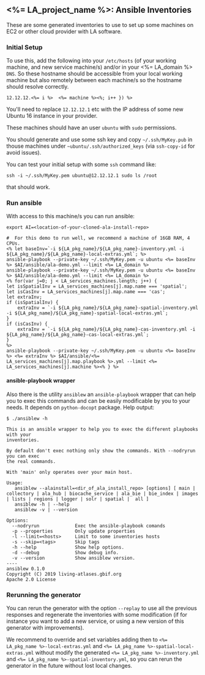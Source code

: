 ## <%= LA_project_name %>: Ansible Inventories

These are some generated inventories to use to set up some machines on EC2 or other cloud provider with LA software.

### Initial Setup

To use this, add the following into your `/etc/hosts` (of your working machine, and new service machine/s) and/or in your <%= LA_domain %> `DNS`. So these hostname should be accessible from your local working machine but also remotely between each machine/s so the hostname should resolve correctly.

```<% let i=12; LA_machines.forEach(machine => { %>
12.12.12.<%= i %>  <%= machine %><%; i++ }) %>
```

You'll need to replace `12.12.12.1` etc with the IP address of some new Ubuntu 16 instance in your provider.

These machines should have an user `ubuntu` with `sudo` permissions.

You should generate and use some ssh key and copy `~/.ssh/MyKey.pub` in thouse machines under `~ubuntu/.ssh/authorized_keys` (via `ssh-copy-id` for avoid issues).

You can test your initial setup with some `ssh` command like:
```
ssh -i ~/.ssh/MyKey.pem ubuntu@12.12.12.1 sudo ls /root
```
that should work.

### Run ansible

With access to this machine/s you can run ansible:

```
export AI=<location-of-your-cloned-ala-install-repo>

#  For this demo to run well, we recommend a machine of 16GB RAM, 4 CPUs.
<% let baseInv=`-i ${LA_pkg_name}/${LA_pkg_name}-inventory.yml -i ${LA_pkg_name}/${LA_pkg_name}-local-extras.yml`; %>
ansible-playbook --private-key ~/.ssh/MyKey.pem -u ubuntu <%= baseInv %> $AI/ansible/ala-demo.yml --limit <%= LA_domain %>
ansible-playbook --private-key ~/.ssh/MyKey.pem -u ubuntu <%= baseInv %> $AI/ansible/ala-demo.yml --limit <%= LA_domain %>
<% for(var j=0; j < LA_services_machines.length; j++) {
let isSpatialInv = LA_services_machines[j].map.name === 'spatial';
let isCasInv = LA_services_machines[j].map.name === 'cas';
let extraInv;
if (isSpatialInv) {
    extraInv = `-i ${LA_pkg_name}/${LA_pkg_name}-spatial-inventory.yml -i ${LA_pkg_name}/${LA_pkg_name}-spatial-local-extras.yml`;
}
if (isCasInv) {
    extraInv = `-i ${LA_pkg_name}/${LA_pkg_name}-cas-inventory.yml -i ${LA_pkg_name}/${LA_pkg_name}-cas-local-extras.yml`;
}
%>
ansible-playbook --private-key ~/.ssh/MyKey.pem -u ubuntu <%= baseInv %> <%= extraInv %> $AI/ansible/<%= LA_services_machines[j].map.playbook %>.yml --limit <%= LA_services_machines[j].machine %><% } %>
```
#### ansible-playbook wrapper

Also there is the utility `ansiblew` an `ansible-playbook` wrapper that can help you to exec this commands and can be easily modificable by you to your needs. It depends on `python-docopt` package. Help output:

```
$ ./ansiblew -h

This is an ansible wrapper to help you to exec the different playbooks with your
inventories.

By default don't exec nothing only show the commands. With --nodryrun you can exec
the real commands.

With 'main' only operates over your main host.

Usage:
   ansiblew --alainstall=<dir_of_ala_install_repo> [options] [ main | collectory | ala_hub | biocache_service | ala_bie | bie_index | images | lists | regions | logger | solr | spatial |  all ]
   ansiblew -h | --help
   ansiblew -v | --version

Options:
  --nodryrun             Exec the ansible-playbook comands
  -p --properties        Only update properties
  -l --limit=<hosts>     Limit to some inventories hosts
  -s --skip=<tags>       Skip tags
  -h --help              Show help options.
  -d --debug             Show debug info.
  -v --version           Show ansiblew version.
----
ansiblew 0.1.0
Copyright (C) 2019 living-atlases.gbif.org
Apache 2.0 License
```

### Rerunning the generator

You can rerun the generator with the option `--replay` to use all the previous responses and regenerate the inventories with some modification (if for instance you want to add a new service, or using a new version of this generator with improvements).

We recommend to override and set variables adding then to `<%= LA_pkg_name %>-local-extras.yml` and `<%= LA_pkg_name %>-spatial-local-extras.yml` without modify the generated `<%= LA_pkg_name %>-inventory.yml` and `<%= LA_pkg_name %>-spatial-inventory.yml`, so you can rerun the generator in the future without lost local changes.
